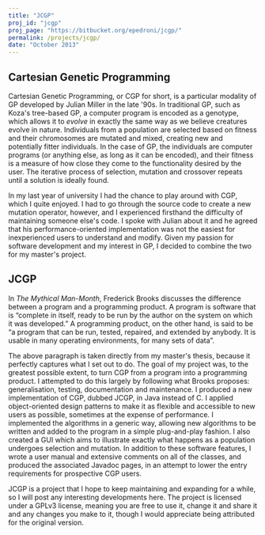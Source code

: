 ```yaml
---
title: "JCGP"
proj_id: "jcgp"
proj_page: "https://bitbucket.org/epedroni/jcgp/"
permalink: /projects/jcgp/
date: "October 2013"
---
```


## Cartesian Genetic Programming

Cartesian Genetic Programming, or CGP for short, is a particular modality of GP developed by Julian Miller in the late '90s. In traditional GP, such as Koza's tree-based GP, a computer program is encoded as a genotype, which allows it to *evolve* in exactly the same way as we believe creatures evolve in nature. Individuals from a population are selected based on fitness and their chromosomes are mutated and mixed, creating new and potentially fitter individuals. In the case of GP, the individuals are computer programs (or anything else, as long as it can be encoded), and their fitness is a measure of how close they come to the functionality desired by the user. The iterative process of selection, mutation and crossover repeats until a solution is ideally found.

In my last year of university I had the chance to play around with CGP, which I quite enjoyed. I had to go through the source code to create a new mutation operator, however, and I experienced firsthand the difficulty of maintaining someone else's code. I spoke with Julian about it and he agreed that his performance-oriented implementation was not the easiest for inexperienced users to understand and modify. Given my passion for software development and my interest in GP, I decided to combine the two for my master's project.

## JCGP

In *The Mythical Man-Month*, Frederick Brooks discusses the difference between a program and a programming product. A program is software that is “complete in itself, ready to be run by the author on the system on which it was developed.” A programming product, on the other hand, is said to be “a program that can be run, tested, repaired, and extended by anybody. It is usable in many operating environments, for many sets of data”. 

The above paragraph is taken directly from my master's thesis, because it perfectly captures what I set out to do. The goal of my project was, to the greatest possible extent, to turn CGP from a program into a programming product. I attempted to do this largely by following what Brooks proposes: generalisation, testing, documentation and maintenance. I produced a new implementation of CGP, dubbed JCGP, in Java instead of C. I applied object-oriented design patterns to make it as flexible and accessible to new users as possible, sometimes at the expense of performance. I implemented the algorithms in a generic way, allowing new algorithms to be written and added to the program in a simple plug-and-play fashion. I also created a GUI which aims to illustrate exactly what happens as a population undergoes selection and mutation. In addition to these software features, I wrote a user manual and extensive comments on all of the classes, and produced the associated Javadoc pages, in an attempt to lower the entry requirements for prospective CGP users.

JCGP is a project that I hope to keep maintaining and expanding for a while, so I will post any interesting developments here. The project is licensed under a GPLv3 license, meaning you are free to use it, change it and share it and any changes you make to it, though I would appreciate being attributed for the original version.
